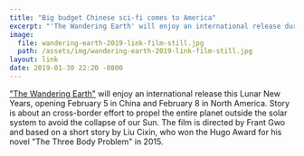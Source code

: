 ```yaml
---
title: "Big budget Chinese sci-fi comes to America"
excerpt: "'The Wandering Earth' will enjoy an international release during the Lunar New Year holiday."
image:
  file: wandering-earth-2019-link-film-still.jpg
  path: /assets/img/wandering-earth-2019-link-film-still.jpg
layout: link
date: 2019-01-30 22:20 -0800
---
```


["The Wandering Earth"](https://www.hollywoodreporter.com/heat-vision/chinese-sci-fi-movie-wandering-earth-get-us-release-1181473) will enjoy an international release this Lunar New Years, opening February 5 in China and February 8 in North America. Story is about an cross-border effort to propel the entire planet outside the solar system to avoid the collapse of our Sun. The film is directed by Frant Gwo and based on a short story by Liu Cixin, who won the Hugo Award for his novel "The Three Body Problem" in 2015.
